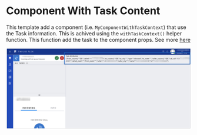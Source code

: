 # Component With Task Content 

This template add a component (i.e. `MyComponentWithTaskContext`) that use the Task information. This is achived using the `withTaskContext()` helper function. This function add the task to the component props. See more [here](https://www.twilio.com/docs/flex/ui/add-component-context#add-task-data-to-a-custom-component)

![plugin-screenshot](https://github.com/vernig/flex-plugin-template-component-with-task-context/raw/master/screenshot.png)
